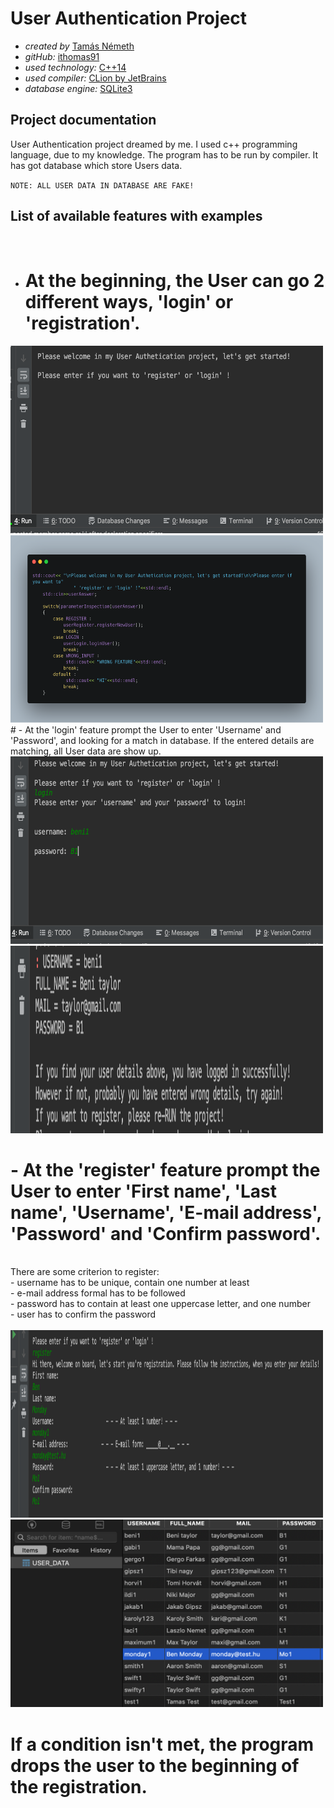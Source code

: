 # User Authentication Project <br/>

- _created by_ [Tamás Németh](https://www.linkedin.com/in/tam%C3%A1s-n%C3%A9meth-793459161/) <br/>
- _gitHub:_ [ithomas91](https://github.com/ithomas91) <br/>
- _used technology:_ [C++14](https://en.wikipedia.org/wiki/C%2B%2B14) <br/>
- _used compiler:_ [CLion by JetBrains](https://www.jetbrains.com/clion/download) <br/>
- _database engine:_ [SQLite3](https://www.sqlite.org/index.html) <br/>

## Project documentation <br/>

User Authentication project dreamed by me. I used c++ programming language, due to my knowledge.
The program has to be run by compiler. It has got database which store Users data.
<br/>

`NOTE: ALL USER DATA IN DATABASE ARE FAKE!`
<br/>

## List of available features with examples
<br/>

- # At the beginning, the User can go 2 different ways, 'login' or 'registration'.<br/>

<img src="img/firstpage.png" alt="firstpage" width="500" height="300">
<img src="img/mainSwitchCase.png" alt="main" width="500" height="300"> 
  <br/>
# - At the 'login' feature prompt the User to enter 'Username' and 'Password', and 
looking for a match in database. If the entered details are matching, all User data are show up.
<br/>

<img src="img/login.png" alt="login" width="500" height="300">
<img src="img/loggedin.png" alt="loggedin" width="500" height="300">
<br/>

# - At the 'register' feature prompt the User to enter 'First name', 'Last name', 'Username', 'E-mail address', 'Password' and 'Confirm password'.
<br/>
There are some criterion to register:<br/>
- username has to be unique, contain one number at least<br/>
- e-mail address formal has to be followed<br/>
- password has to contain at least one uppercase letter, and one number<br/>
- user has to confirm the password<br/>
<br/>

<img src="img/register.png" alt="register" width="500" height="300">
<img src="img/database.png" alt="database" width="500" height="300">
<br/>

# If a condition isn't met, the program drops the user to the beginning of the registration.
<br/>
